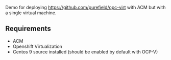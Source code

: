 Demo for deploying https://github.com/purefield/opc-virt with ACM but with a single virtual machine.

## Requirements
- ACM
- Openshift Virtualization
- Centos 9 source installed (should be enabled by default with OCP-V)
